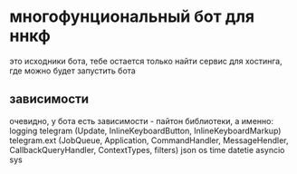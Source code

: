 # многофунциональный бот для ннкф
это исходники бота, тебе остается только найти сервис для хостинга, где можно будет запустить бота

## зависимости
очевидно, у бота есть зависимости - пайтон библиотеки, а именно:
logging
telegram (Update, InlineKeyboardButton, InlineKeyboardMarkup)
telegram.ext (JobQueue, Application, CommandHandler, MessageHendler, CallbackQueryHandler, ContextTypes, filters)
json
os
time
datetie
asyncio
sys
